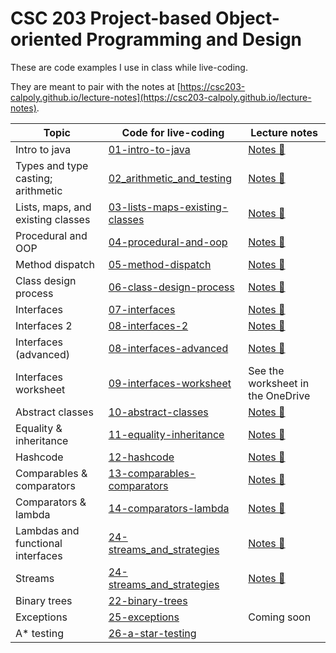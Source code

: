 # CSC 203 Project-based Object-oriented Programming and Design

These are code examples I use in class while live-coding.

They are meant to pair with the notes at [https://csc203-calpoly.github.io/lecture-notes](https://csc203-calpoly.github.io/lecture-notes).

| Topic                              | Code for live-coding                                             | Lecture notes                                                                                   |
| ---------------------------------- | ---------------------------------------------------------------- | ----------------------------------------------------------------------------------------------- |
| Intro to java                      | [01-intro-to-java](01-intro-to-java)                             | [Notes 🔗](https://csc203-calpoly.github.io/lecture-notes/01_intro_to_java/index.html)                  |
| Types and type casting; arithmetic | [02_arithmetic_and_testing](02_arithmetic_and_testing)           | [Notes 🔗](https://csc203_calpoly.github.io/lecture-notes/02_arithmetic_and_testing/)      |
| Lists, maps, and existing classes  | [03-lists-maps-existing-classes](03-lists-maps-existing-classes) | [Notes 🔗](https://csc203-calpoly.github.io/lecture-notes/03_lists_maps_existing_classes/) |
| Procedural and OOP                 | [04-procedural-and-oop](04-procedural-and-oop)                   | [Notes 🔗](https://csc203-calpoly.github.io/lecture-notes/04_oop_and_procedural/)          |
| Method dispatch                    | [05-method-dispatch](05-method-dispatch)                         | [Notes 🔗](https://csc203-calpoly.github.io/lecture-notes/05_method_dispatch/)             |
| Class design process               | [06-class-design-process](06-class-design-process)               | [Notes 🔗](https://csc203-calpoly.github.io/lecture-notes/06_class_design_process/)        |
| Interfaces                         | [07-interfaces](07-interfaces)                                   | [Notes 🔗](https://csc203-calpoly.github.io/lecture-notes/07_interfaces/)                  |
| Interfaces 2                       | [08-interfaces-2](08-interfaces-2)                               | [Notes 🔗](https://csc203-calpoly.github.io/lecture-notes/08_interfaces_part_2/)           |
| Interfaces (advanced)              | [08-interfaces-advanced](08-interfaces-advanced)                 | [Notes 🔗](https://csc203-calpoly.github.io/lecture-notes/09_interfaces_part_3/)           |
| Interfaces worksheet               | [09-interfaces-worksheet](09-interfaces-worksheet)               | See the worksheet in the OneDrive                                                               |
| Abstract classes                   | [10-abstract-classes](10-abstract-classes)                       | [Notes 🔗](https://csc203-calpoly.github.io/lecture-notes/10_abstract_classes/)            |
| Equality & inheritance             | [11-equality-inheritance](11-equality-inheritance)               | [Notes 🔗](https://csc203-calpoly.github.io/lecture-notes/11_inheritance_equality/)        |
| Hashcode                           | [12-hashcode](12-hashcode)                                       | [Notes 🔗](https://csc203-calpoly.github.io/lecture-notes/12_hashcode/)                    |
| Comparables & comparators          | [13-comparables-comparators](13-comparables-comparators)         | [Notes 🔗](https://csc203-calpoly.github.io/lecture-notes/13_comparable_comparator/)       |
| Comparators & lambda               | [14-comparators-lambda](14-comparators-lambda)                   | [Notes 🔗](https://csc203-calpoly.github.io/lecture-notes/14_comparators/)                 |
| Lambdas and functional interfaces  | [24-streams_and_strategies](24-streams-and-strategies)           | [Notes 🔗](https://csc203_calpoly.github.io/lecture_notes/15_lambdas/)                     |
| Streams                            | [24-streams_and_strategies](24-streams-and-strategies)           | [Notes 🔗](https://csc203_calpoly.github.io/lecture_notes/16_streams/)                     |
| Binary trees                       | [22-binary-trees](22-binary-trees)                               |                                                                                                 |
| Exceptions                         | [25-exceptions](25-exceptions)                                   | Coming soon                                                                                                 |
| A* testing                         | [26-a-star-testing](26-a-star-testing)                           |                                                                                                 |
